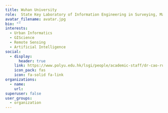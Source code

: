 ```yaml
---
title: Wuhan University
role:  State Key Laboratory of Information Engineering in Surveying, Mapping and Remote Sensing (LIESMARS)
avatar_filename: avatar.jpg
bio: ""
interests:
  - Urban Informatics
  - GIScience
  - Remote Sensing
  - Artificial Intelligence
social:
  - display:
      header: true
    link: https://www.polyu.edu.hk/lsgi/people/academic-staff/dr-cao-rui/
    icon_pack: fas
    icon: fa-solid fa-link
organizations:
  - name: 
    url: 
superuser: false
user_groups:
  - organization
---
```

